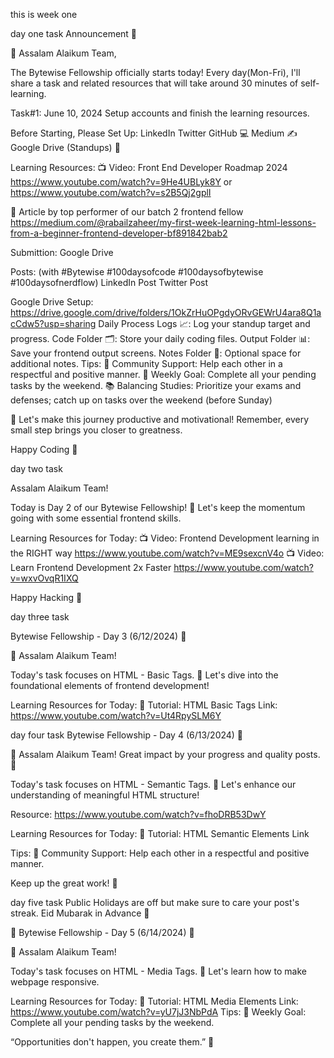 this is week one 
 
 day one task
 Announcement 🌟

👋 Assalam Alaikum Team,

The Bytewise Fellowship officially starts today!
Every day(Mon-Fri), I'll share a task and related resources that will take around 30 minutes of self-learning.

Task#1:  June 10, 2024
Setup accounts and finish the learning resources.

Before Starting, Please Set Up:
LinkedIn 
Twitter 
GitHub 💻
Medium ✍️
Google Drive (Standups) 📂

Learning Resources:
📺 Video: Front End Developer Roadmap 2024
https://www.youtube.com/watch?v=9He4UBLyk8Y
or
https://www.youtube.com/watch?v=s2B5Qj2gplI

📝 Article by top performer of our batch 2 frontend fellow
https://medium.com/@rabailzaheer/my-first-week-learning-html-lessons-from-a-beginner-frontend-developer-bf891842bab2

Submittion:
Google Drive

Posts: (with #Bytewise #100daysofcode #100daysofbytewise #100daysofnerdflow)
LinkedIn Post
Twitter Post

Google Drive Setup:
https://drive.google.com/drive/folders/1OkZrHuOPgdyORvGEWrU4ara8Q1acCdw5?usp=sharing
Daily Process Logs 📈: Log your standup target and progress.
Code Folder 🗂️: Store your daily coding files.
Output Folder 📊: Save your frontend output screens.
Notes Folder 📝: Optional space for additional notes.
Tips:
🤝 Community Support: Help each other in a respectful and positive manner.
🎯 Weekly Goal: Complete all your pending tasks by the weekend.
📚 Balancing Studies: Prioritize your exams and defenses; catch up on tasks over the weekend (before Sunday)

🚀 Let's make this journey productive and motivational! Remember, every small step brings you closer to greatness.

Happy Coding 💯



day two task

Assalam Alaikum Team!

Today is Day 2 of our Bytewise Fellowship! 🎉 Let's keep the momentum going with some essential frontend skills.

Learning Resources for Today:
📺 Video: Frontend Development learning in the RIGHT way
https://www.youtube.com/watch?v=ME9sexcnV4o
📺 Video: Learn Frontend Development 2x Faster
https://www.youtube.com/watch?v=wxvOvqR1IXQ

Happy Hacking 💯


day three task

Bytewise Fellowship - Day 3 (6/12/2024) 🌟

👋 Assalam Alaikum Team!

Today's task focuses on HTML - Basic Tags. 🚀 Let's dive into the foundational elements of frontend development!

Learning Resources for Today:
📖 Tutorial: HTML Basic Tags Link: https://www.youtube.com/watch?v=Ut4RpySLM6Y



day four task
Bytewise Fellowship - Day 4 (6/13/2024) 🌟

👋 Assalam Alaikum Team!
Great impact by your progress and quality posts.  💯

Today's task focuses on HTML - Semantic Tags. 🚀 Let's enhance our understanding of meaningful HTML structure!

Resource:
https://www.youtube.com/watch?v=fhoDRB53DwY

Learning Resources for Today:
📖 Tutorial: HTML Semantic Elements Link

Tips:
🤝 Community Support: Help each other in a respectful and positive manner.

Keep up the great work! 💪


day five task
Public Holidays are off but make sure to care your post's streak.
Eid Mubarak in Advance 🎊

🌟 Bytewise Fellowship - Day 5 (6/14/2024) 🌟

👋 Assalam Alaikum Team!

Today's task focuses on HTML - Media Tags. 🚀 Let's learn how to make webpage responsive.

Learning Resources for Today:
📖 Tutorial: HTML Media Elements Link: https://www.youtube.com/watch?v=yU7jJ3NbPdA
Tips:
🎯 Weekly Goal: Complete all your pending tasks by the weekend.

“Opportunities don't happen, you create them.” 💯
